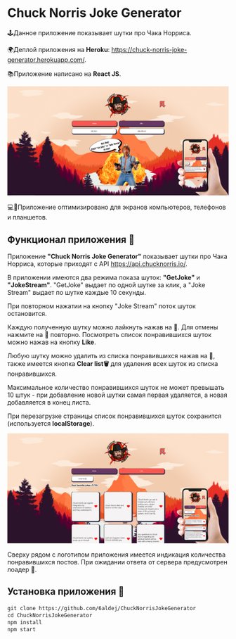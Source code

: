 # Chuck Norris Joke Generator
  🕹Данное приложение показывает шутки про Чака Норриса.  
  
  🌍Деплой приложения на **Heroku**: <https://chuck-norris-joke-generator.herokuapp.com/>.  
  
  📚Приложение написано на **React JS**.
  
   ![Image alt](https://github.com/6aldej/ImagesForProjects/blob/master/chuck-joke-generator/home.png)
  
  💻📱Приложение оптимизировано для экранов компьютеров, телефонов и планшетов.

  ## Функционал приложения 🎢
  Приложение **"Chuck Norris Joke Generator"** показывает шутки про Чака Норриса, которые приходят с API <https://api.chucknorris.io/>.
  
  В приложении имеются два режима показа шуток: **"GetJoke"** и **"JokeStream"**. "GetJoke" выдает по одной шутке за клик, а "Joke Stream" выдает по шутке каждые 10 секунды. 
  
  При повторном нажатии на кнопку "Joke Stream" поток шуток остановится.
  
  Каждую полученную шутку можно лайкнуть нажав на 💖. Для отмены нажмите на 💖 повторно. Посмотреть список понравившихся шуток можно нажав на кнопку **Like**. 
  
  Любую шутку можно удалить из списка понравившихся нажав на 💖, также имеется кнопка **Clear list🗑️** для удаления всех шуток из списка понравившихся. 
  
  Максимальное количество понравившихся шуток не может превышать 10 штук - при добавление новой шутки самая первая удаляется, а новая добавляется в конец листа.
  
  При перезагрузке страницы список понравившихся шуток сохранится (используется **localStorage**).

  ![Image alt](https://github.com/6aldej/ImagesForProjects/blob/master/chuck-joke-generator/like.png)
  
  Сверху рядом с логотипом приложения имеется индикация количества понравившихся постов.
  При ожидании ответа от сервера предусмотрен лоадер 🤠.

## Установка приложения 🚀

    git clone https://github.com/6aldej/ChuckNorrisJokeGenerator
    cd ChuckNorrisJokeGenerator
    npm install
    npm start

